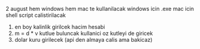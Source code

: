 2 august 
hem windows hem mac te kullanilacak
windows icin .exe mac icin shell script calistirilacak

1. en boy kalinlik girilcek hacim hesabi
2. m = d * v kutlue buluncak kullanici oz kutleyi de giricek
3. dolar kuru girilecek (api den almaya calis ama bakicaz)
